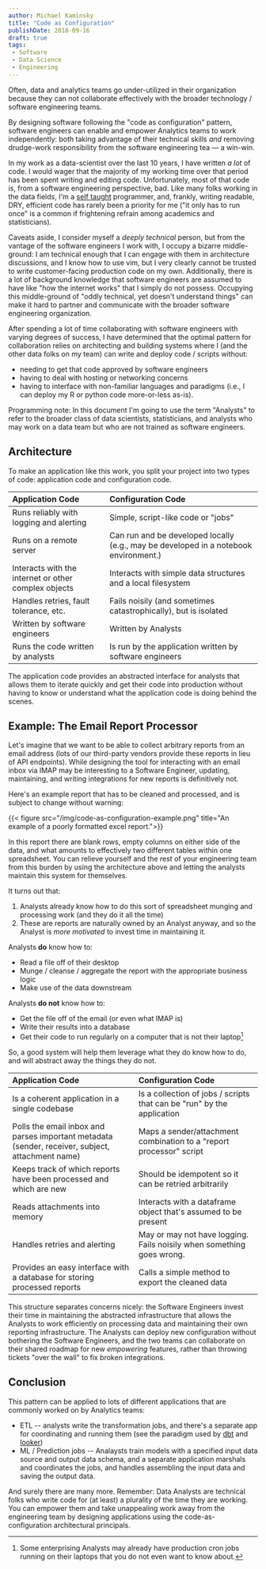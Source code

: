 ```yaml
---
author: Michael Kaminsky
title: "Code as Configuration"
publishDate: 2018-09-16
draft: true
tags: 
 - Software
 - Data Science
 - Engineering
---
```


Often, data and analytics teams go under-utilized in their organization because they can not collaborate effectively with the broader technology / software engineering teams.  

By designing software following the "code as configuration" pattern, software engineers can enable and empower Analytics teams to work independently: both taking advantage of their technical skills *and* removing drudge-work responsibility from the software engineering tea — a win-win.
<!--more-->

In my work as a data-scientist over the last 10 years, I have written *a lot* of code. I would wager that the majority of my working time over that period has been spent writing and editing code. Unfortunately, most of that code is, from a software engineering perspective, bad. Like many folks working in the data fields, I'm a [self taught](https://xkcd.com/1513/) programmer, and, frankly, writing readable, DRY, efficient code has rarely been a priority for me ("it only has to run once" is a common if frightening refrain among academics and statisticians).

Caveats aside, I consider myself a *deeply technical* person, but from the vantage of the software engineers I work with, I occupy a bizarre middle-ground: I am technical enough that I can engage with them in architecture discussions, and I know how to use vim, but I very clearly cannot be trusted to write customer-facing production code on my own. Additionally, there is a lot of background knowledge that software engineers are assumed to have like "how the internet works" that I simply do not possess. Occupying this middle-ground of "oddly technical, yet doesn't understand things" can make it hard to partner and communicate with the broader software engineering organization.

After spending a lot of time collaborating with software engineers with varying degrees of success, I have determined that the optimal pattern for collaboration relies on architecting and  building systems where I (and the other data folks on my team) can write and deploy code / scripts without:

* needing to get that code approved by software engineers
* having to deal with hosting or networking concerns
* having to interface with non-familiar languages and paradigms (i.e., I can deploy my R or python code more-or-less as-is).

Programming note: In this document I'm going to use the term "Analysts" to refer to the broader class of data scientists, statisticians, and analysts who may work on a data team but who are not trained as software engineers.

## Architecture

To make an application like this work, you split your project into two types of code: application code and configuration code. 

| Application Code | Configuration Code |
|:-----------------|:-------------------|
| Runs reliably with logging and alerting| Simple, script-like code or "jobs"|
| Runs on a remote server| Can run and be developed locally (e.g., may be developed in a notebook environment.)|
| Interacts with the internet or other complex objects | Interacts with simple data structures and a local filesystem|
| Handles retries, fault tolerance, etc. | Fails noisily (and sometimes catastrophically), but is isolated|
| Written by software engineers | Written by Analysts|
| Runs the code written by analysts| Is run by the application written by software engineers|

The application code provides an abstracted interface for analysts that allows them to iterate quickly and get their code into production without having to know or understand what the application code is doing behind the scenes.

## Example: The Email Report Processor

Let's imagine that we want to be able to collect arbitrary reports from an email address (lots of our third-party vendors provide these reports in lieu of API endpoints). While designing the tool for interacting with an email inbox via IMAP may be interesting to a Software Engineer, updating, maintaining, and writing integrations for new reports is definitively not.

Here's an example report that has to be cleaned and processed, and is subject to change without warning:

{{< figure src="/img/code-as-configuration-example.png" title="An example of a poorly formatted excel report.">}}

In this report there are blank rows, empty columns on either side of the data, and what amounts to effectively two different tables within one spreadsheet. You can relieve yourself and the rest of your engineering team from this burden by using the architecture above and letting the analysts maintain this system for themselves.

It turns out that:

1. Analysts already know how to do this sort of spreadsheet munging and processing work (and they do it all the time)
2. These are reports are naturally owned by an Analyst anyway, and so the Analyst is *more motivated* to invest time in maintaining it.

Analysts **do** know how to:

* Read a file off of their desktop
* Munge / cleanse / aggregate the report with the appropriate business logic
* Make use of the data downstream

Analysts **do not** know how to:

* Get the file off of the email (or even what IMAP is) 
* Write their results into a database
* Get their code to run regularly on a computer that is not their laptop[^1] 

So, a good system will help them leverage what they do know how to do, and will abstract away the things they do not.


| Application Code | Configuration Code |
|:-----------------|:-------------------|
| Is a coherent application in a single codebase| Is a collection of jobs / scripts that can be "run" by the application|
| Polls the email inbox and parses important metadata (sender, receiver, subject, attachment name)| Maps a sender/attachment combination to a "report processor" script|
| Keeps track of which reports have been processed and which are new| Should be idempotent so it can be retried arbitrarily|
| Reads attachments into memory| Interacts with a dataframe object that's assumed to be present|
| Handles retries and alerting| May or may not have logging. Fails noisily when something goes wrong.|
| Provides an easy interface with a database for storing processed reports| Calls a simple method to export the cleaned data|

This structure separates concerns nicely: the Software Engineers invest their time in maintaining the abstracted infrastructure that allows the Analysts to work efficiently on processing data and maintaining their own reporting infrastructure. The Analysts can deploy new configuration without bothering the Software Engineers, and the two teams can collaborate on their shared roadmap for new *empowering* features, rather than throwing tickets "over the wall" to fix broken integrations.

## Conclusion

This pattern can be applied to lots of different applications that are commonly worked on by Analytics teams:

* ETL -- analysts write the transformation jobs, and there's a separate app for coordinating and running them (see the paradigm used by [dbt](https://www.getdbt.com/) and [looker](http://looker.com/))
* ML / Prediction jobs -- Analaysts train models with a specified input data source and output data schema, and a separate application marshals and coordinates the jobs, and handles assembling the input data and saving the output data.

And surely there are many more. Remember: Data Analysts are technical folks who write code for (at least) a plurality of the time they are working. You can empower them and take unappealing work away from the engineering team by designing applications using the code-as-configuration architectural principals.


[^1]: Some enterprising Analysts may already have production cron jobs running on their laptops that you do not even want to know about.
